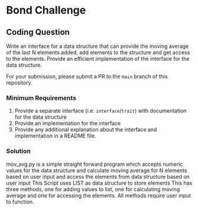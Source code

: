 # Bond Challenge

## Coding Question

Write an interface for a data structure that can provide the moving average of the last N elements added, add elements to the structure and get access to the elements. Provide an efficient implementation of the interface for the data structure.

For your submission, please submit a PR to the `main` branch of this repository. 

### Minimum Requirements

1. Provide a separate interface (i.e. `interface`/`trait`) with documentation for the data structure
2. Provide an implementation for the interface
3. Provide any additional explanation about the interface and implementation in a README file.

### Solution
mov_avg.py is a simple straight forward program which accepts numeric values for the data structure and calculate moving average for N elements based on user input and access the elements from data structure based on user input
This Script uses LIST as data structure to store elements
This has three methods, one for adding values to list, one for calculating moving average and one for accessing the elements.
All methods require user input to function.
